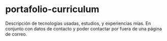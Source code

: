 # portafolio-curriculum
Descripción de tecnologías usadas, estudios, y experiencias mías. En conjunto con datos de contacto y poder contactar por fuera de una página de correo.
